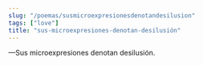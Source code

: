 ```yaml
---
slug: "/poemas/susmicroexpresionesdenotandesilusion"
tags: ["love"]
title: "sus-microexpresiones-denotan-desilusión"
---
```

—Sus microexpresiones denotan desilusión.